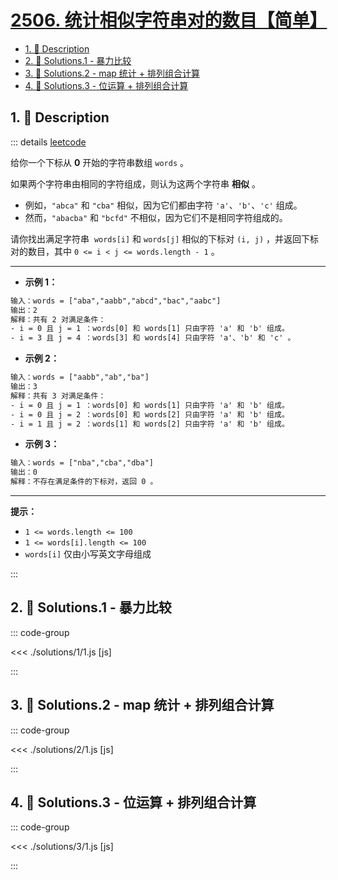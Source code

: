 # [2506. 统计相似字符串对的数目【简单】](https://github.com/Tdahuyou/TNotes.leetcode/tree/main/notes/2506.%20%E7%BB%9F%E8%AE%A1%E7%9B%B8%E4%BC%BC%E5%AD%97%E7%AC%A6%E4%B8%B2%E5%AF%B9%E7%9A%84%E6%95%B0%E7%9B%AE%E3%80%90%E7%AE%80%E5%8D%95%E3%80%91)

<!-- region:toc -->

- [1. 📝 Description](#1--description)
- [2. 🎯 Solutions.1 - 暴力比较](#2--solutions1---暴力比较)
- [3. 🎯 Solutions.2 - map 统计 + 排列组合计算](#3--solutions2---map-统计--排列组合计算)
- [4. 🎯 Solutions.3 - 位运算 + 排列组合计算](#4--solutions3---位运算--排列组合计算)

<!-- endregion:toc -->

## 1. 📝 Description

::: details [leetcode](https://leetcode.cn/problems/count-pairs-of-similar-strings/)

给你一个下标从 **0** 开始的字符串数组 `words` 。

如果两个字符串由相同的字符组成，则认为这两个字符串 **相似** 。

- 例如，`"abca"` 和 `"cba"` 相似，因为它们都由字符 `'a'`、`'b'`、`'c'` 组成。
- 然而，`"abacba"` 和 `"bcfd"` 不相似，因为它们不是相同字符组成的。

请你找出满足字符串  `words[i]` 和 `words[j]` 相似的下标对 `(i, j)` ，并返回下标对的数目，其中 `0 <= i < j <= words.length - 1` 。

---

- **示例 1：**

```txt
输入：words = ["aba","aabb","abcd","bac","aabc"]
输出：2
解释：共有 2 对满足条件：
- i = 0 且 j = 1 ：words[0] 和 words[1] 只由字符 'a' 和 'b' 组成。
- i = 3 且 j = 4 ：words[3] 和 words[4] 只由字符 'a'、'b' 和 'c' 。
```

- **示例 2：**

```txt
输入：words = ["aabb","ab","ba"]
输出：3
解释：共有 3 对满足条件：
- i = 0 且 j = 1 ：words[0] 和 words[1] 只由字符 'a' 和 'b' 组成。
- i = 0 且 j = 2 ：words[0] 和 words[2] 只由字符 'a' 和 'b' 组成。
- i = 1 且 j = 2 ：words[1] 和 words[2] 只由字符 'a' 和 'b' 组成。
```

- **示例 3：**

```txt
输入：words = ["nba","cba","dba"]
输出：0
解释：不存在满足条件的下标对，返回 0 。
```

---

**提示：**

- `1 <= words.length <= 100`
- `1 <= words[i].length <= 100`
- `words[i]` 仅由小写英文字母组成

:::

## 2. 🎯 Solutions.1 - 暴力比较

::: code-group

<<< ./solutions/1/1.js [js]

:::

## 3. 🎯 Solutions.2 - map 统计 + 排列组合计算

::: code-group

<<< ./solutions/2/1.js [js]

:::

## 4. 🎯 Solutions.3 - 位运算 + 排列组合计算

::: code-group

<<< ./solutions/3/1.js [js]

:::
